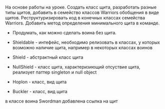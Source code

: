 На основе работы на уроке. Создать класс щита, разработать разные типы щитов, добавить в семейство классов Warriors обобщения в виде щитов. 
Реструктуризировать код в конечных классах семейства Warriors. Добавить метод определения минимального щита в команде.
* Продумать, как можно сделать воина без щита.

* Shieldable - интефейс, необходимо релизовать в классах, у которых возможно наличие щита, например в некоторых классах воинов
* Shield - абстрактный класс щита
* NullShield - класс щита, характеризиющий отсуствие щита, реализует паттер singleton и null object
* Hoplon - класс, вид щита
* Buckler - класс, вид щита

в классе воина Swordman добавлена ссылка на щит
